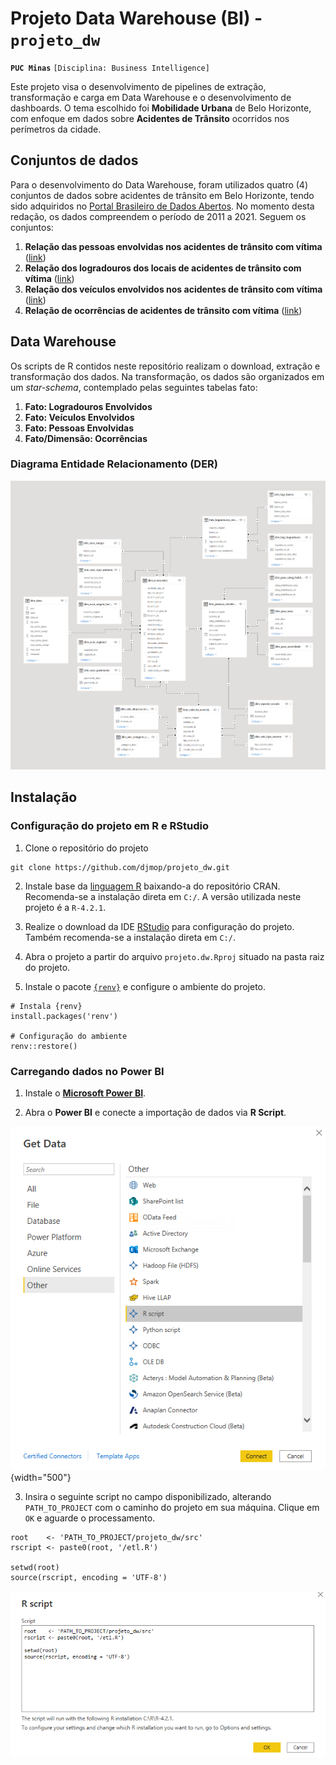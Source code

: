# Projeto Data Warehouse (BI) - `projeto_dw`

**`PUC Minas`** `[Disciplina: Business Intelligence]`

Este projeto visa o desenvolvimento de pipelines de extração, transformação e carga em Data Warehouse e o desenvolvimento de dashboards. O tema escolhido foi **Mobilidade Urbana** de Belo Horizonte, com enfoque em dados sobre **Acidentes de Trânsito** ocorridos nos perímetros da cidade.

## Conjuntos de dados

Para o desenvolvimento do Data Warehouse, foram utilizados quatro (4) conjuntos de dados sobre acidentes de trânsito em Belo Horizonte, tendo sido adquiridos no [Portal Brasileiro de Dados Abertos](https://dados.gov.br/). No momento desta redação, os dados compreendem o período de 2011 a 2021. Seguem os conjuntos:

1.  **Relação das pessoas envolvidas nos acidentes de trânsito com vítima** ([link](https://dados.gov.br/dataset/relacao-das-pessoas-envolvidas-nos-acidentes-de-transito-com-vitima))
2.  **Relação dos logradouros dos locais de acidentes de trânsito com vítima** ([link](https://dados.gov.br/dataset/relacao-dos-logradouros-dos-locais-de-acidentes-de-transito-com-vitima))
3.  **Relação dos veículos envolvidos nos acidentes de trânsito com vítima** ([link](https://dados.gov.br/dataset/relacao-dos-veiculos-envolvidos-nos-acidentes-de-transito-com-vitima))
4.  **Relação de ocorrências de acidentes de trânsito com vítima** ([link](https://dados.gov.br/dataset/relacao-de-ocorrencias-de-acidentes-de-transito-com-vitima))

## Data Warehouse

Os scripts de R contidos neste repositório realizam o download, extração e transformação dos dados. Na transformação, os dados são organizados em um *star-schema*, contemplado pelas seguintes tabelas fato:

1.  **Fato: Logradouros Envolvidos**
2.  **Fato: Veículos Envolvidos**
3.  **Fato: Pessoas Envolvidas**
4.  **Fato/Dimensão: Ocorrências**

### Diagrama Entidade Relacionamento (DER)

![](info/images/projeto_der.png)

## Instalação

### Configuração do projeto em R e RStudio

1.  Clone o repositório do projeto

```{bash}
git clone https://github.com/djmop/projeto_dw.git
```

2.  Instale base da [linguagem R](https://cran.r-project.org/bin/windows/base/) baixando-a do repositório CRAN. Recomenda-se a instalação direta em `C:/`. A versão utilizada neste projeto é a `R-4.2.1`.

3.  Realize o download da IDE [RStudio](https://www.rstudio.com/products/rstudio/download/#download) para configuração do projeto. Também recomenda-se a instalação direta em `C:/`.

4.  Abra o projeto a partir do arquivo `projeto.dw.Rproj` situado na pasta raiz do projeto.

5.  Instale o pacote [`{renv}`](https://rstudio.github.io/renv/articles/renv.html) e configure o ambiente do projeto.

```{r}
# Instala {renv}
install.packages('renv')

# Configuração do ambiente
renv::restore()

```

### Carregando dados no Power BI

1.  Instale o [**Microsoft Power BI**](https://powerbi.microsoft.com/pt-br/desktop/).

2.  Abra o **Power BI** e conecte a importação de dados via **R Script**.

![*Selecione **R script** na importação de dados do **Power BI***](info/images/importacao.png){width="500"}

3.  Insira o seguinte script no campo disponibilizado, alterando `PATH_TO_PROJECT` com o caminho do projeto em sua máquina. Clique em `OK` e aguarde o processamento.

```{r}
root    <- 'PATH_TO_PROJECT/projeto_dw/src'
rscript <- paste0(root, '/etl.R')

setwd(root)
source(rscript, encoding = 'UTF-8')
```

![*Insira o script no campo disponibilizado pela conexão **R script***](info/images/conexao_rscript.png)
